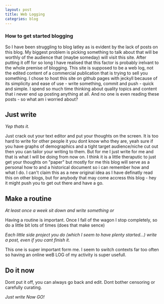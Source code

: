 ```yaml
---
layout: post
title: Web Logging
categries: blog
---
```


### How to get started blogging

So I have been struggling to blog latley as is evident by the lack of posts on this blog.
My biggest problem is picking something to talk about that will be worthly of the audience that (maybe someday) will visit this site.
After putting it off for so long I have realised that this factor is probably irelvant to the whole premise of blogging. This site is supposed to be a web log, not the edited content of a commercial publication that is trying to sell you something. I chose to host this site on github pages with jeckyll because of its simplicity and ease of use - write something, commit and push - quick and simple. I spend so much time thinking about quality topics and content that i never end up posting anything at all. And no one is even reading these posts - so what am i worried about?

## Just write

*Yep thats it.*

Just crack out your text editor and put your thoughts on the screen. It is too hard to write for other people it you dont know who they are, yeah sure if you have graphs of demographics and a tight target audience/niche cut out then you can tailor your writing to them. 
But for me I just write for me and that is what I will be doing from now on. I think it is a little theraputic to just get your thoughts on "paper" but mostly for me this blog will serve as a personal how to and a historical document so i can remember how and what I do.
I can't claim this as a new original idea as I have definatly read this on other blogs, but for anybody that may come accress this blog - hey it might push you to get out there and have a go.

## Make a routine

*At least once a week sit down and write something or*

Having a routine is important. Once I fall of the wagon I stop completely, so do a little bit lots of times (does that make sence)

*Each little side project you do (which I seem to have plenty started...) write a post, even if you cant finish it.*

This one is super important form me. I seem to switch contexts far too often so having an online weB LOG of my activity is super usefull.

## Do it now

Dont put it off, you can always go back and edit. Dont bother censoring or carefully curating.

*Just write*
*Now GO!*


